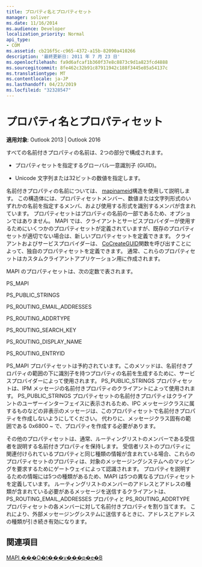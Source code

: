```yaml
---
title: プロパティ名とプロパティセット
manager: soliver
ms.date: 11/16/2014
ms.audience: Developer
localization_priority: Normal
api_type:
- COM
ms.assetid: cb216f5c-c965-4372-a15b-82090a410266
description: '最終更新日: 2011 年 7 月 23 日'
ms.openlocfilehash: fa9d6afcaf1b360f37e8c8873c9d1a823fcd4888
ms.sourcegitcommit: 8fe462c32b91c87911942c188f3445e85a54137c
ms.translationtype: MT
ms.contentlocale: ja-JP
ms.lasthandoff: 04/23/2019
ms.locfileid: "32328547"
---
```

# <a name="property-names-and-property-sets"></a>プロパティ名とプロパティセット

  
  
**適用対象**: Outlook 2013 | Outlook 2016 
  
すべての名前付きプロパティの名前は、2つの部分で構成されます。
  
- プロパティセットを指定するグローバル一意識別子 (GUID)。
    
- Unicode 文字列または32ビットの数値を指定します。 
    
名前付きプロパティの名前については、 [mapinameid](mapinameid.md)構造を使用して説明します。 この構造体には、プロパティセットメンバー、数値または文字列形式のいずれかの名前を指定するメンバ、および使用する形式を識別するメンバが含まれています。 プロパティセットはプロパティの名前の一部であるため、オプションではありません。 MAPI では、クライアントとサービスプロバイダーが使用するためにいくつかのプロパティセットが定義されていますが、既存のプロパティセットが適切でない場合は、新しいプロパティセットを定義できます。 クライアントおよびサービスプロバイダーは、 [CoCreateGUID](https://msdn.microsoft.com/library/ms688568.aspx)関数を呼び出すことによって、独自のプロパティセットを定義できます。 通常、これらのプロパティセットはカスタムクライアントアプリケーション用に作成されます。 
  
MAPI のプロパティセットは、次の定数で表されます。
  
PS_MAPI
  
PS_PUBLIC_STRINGS
  
PS_ROUTING_EMAIL_ADDRESSES
  
PS_ROUTING_ADDRTYPE
  
PS_ROUTING_SEARCH_KEY
  
PS_ROUTING_DISPLAY_NAME
  
PS_ROUTING_ENTRYID
  
PS_MAPI プロパティセットは予約されています。このメソッドは、名前付きプロパティの範囲の下に識別子を持つプロパティの名前を生成するために、サービスプロバイダーによって使用されます。 PS_PUBLIC_STRINGS プロパティセットは、IPM メッセージの名前付きプロパティのクライアントによって使用されます。 PS_PUBLIC_STRINGS プロパティセットの名前付きプロパティはクライアントのユーザーインターフェイスに表示されるため、IPC メッセージクラスに属するものなどの非表示のメッセージは、このプロパティセットで名前付きプロパティを作成しないようにしてください。 代わりに、メッセージクラス固有の範囲である 0x6800 ~ で、プロパティを作成する必要があります。
  
その他のプロパティセットは、通常、ルーティングリストのメンバーである受信者を説明する名前付きプロパティを保持します。 受信者リストのプロパティに関連付けられているプロパティと同じ種類の情報が含まれている場合、これらのプロパティセットのプロパティは、対象のメッセージングシステムへのマッピングを要求するためにゲートウェイによって認識されます。 プロパティを説明するための情報には5つの種類があるため、MAPI は5つの異なるプロパティセットを定義しています。 ルーティングリストのメンバーのアドレスとアドレスの種類が含まれている必要があるメッセージを送信するクライアントは、PS_ROUTING_EMAIL_ADDRESSES プロパティと PS_ROUTING_ADDRTYPE プロパティセットの各メンバーに対して名前付きプロパティを割り当てます。 これにより、外部メッセージングシステムに送信するときに、アドレスとアドレスの種類が引き続き有効になります。
  
## <a name="see-also"></a>関連項目



[MAPI ���O�t���v���p�e�B](mapi-named-properties.md)

